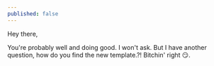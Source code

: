 ```yaml
---
published: false
---
```

Hey there,  

You're probably well and doing good. I won't ask. But I have another question, how do you find the new template.?! Bitchin' right 😏.

